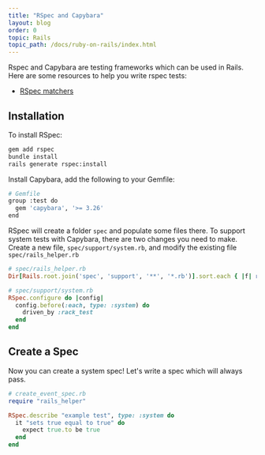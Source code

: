 ```yaml
---
title: "RSpec and Capybara"
layout: blog
order: 0
topic: Rails
topic_path: /docs/ruby-on-rails/index.html
---
```

Rspec and Capybara are testing frameworks which can be used in Rails. Here are some resources to help you write rspec tests:

* [RSpec matchers](https://relishapp.com/rspec/rspec-expectations/docs/built-in-matchers)

## Installation
To install RSpec:
```bash
gem add rspec
bundle install
rails generate rspec:install
```

Install Capybara, add the following to your Gemfile:
```bash
# Gemfile
group :test do
  gem 'capybara', '>= 3.26'
end
```

RSpec will create a folder `spec` and populate some files there. To support system tests with Capybara, there are two changes you need to make. Create a new file, `spec/support/system.rb`, and modify the existing file `spec/rails_helper.rb`
```ruby
# spec/rails_helper.rb
Dir[Rails.root.join('spec', 'support', '**', '*.rb')].sort.each { |f| require f }

# spec/support/system.rb
RSpec.configure do |config|
  config.before(:each, type: :system) do
    driven_by :rack_test
  end
end
```

## Create a Spec
Now you can create a system spec! Let's write a spec which will always pass.
```ruby
# create_event_spec.rb
require "rails_helper"

RSpec.describe "example test", type: :system do
  it "sets true equal to true" do
    expect true.to be true
  end
end
```